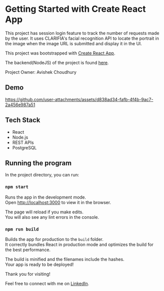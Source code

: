 # Getting Started with Create React App
This project has session login feature to track the number of requests made by the user. It uses CLARIFIA's facial recognition API to locate the portrait in the image when the image URL is submitted and display it in the UI.  
  
This project was bootstrapped with [Create React App](https://github.com/facebook/create-react-app).  
  
The backend(NodeJS) of the project is found [here](https://github.com/avishek04/SmartApp-Backend-API-NodeJS).

Project Owner: Avishek Choudhury

## Demo
https://github.com/user-attachments/assets/d838ad34-fafb-4f4b-9ac7-2a456e987a51

## Tech Stack
* React
* Node.js
* REST APIs
* PostgreSQL

## Running the program

In the project directory, you can run:

### `npm start`

Runs the app in the development mode.\
Open [http://localhost:3000](http://localhost:3000) to view it in the browser.

The page will reload if you make edits.\
You will also see any lint errors in the console.

### `npm run build`

Builds the app for production to the `build` folder.\
It correctly bundles React in production mode and optimizes the build for the best performance.

The build is minified and the filenames include the hashes.\
Your app is ready to be deployed!  
  
Thank you for visiting! 
  
Feel free to connect with me on [LinkedIn](https://www.linkedin.com/in/avishekchoudhury/).
